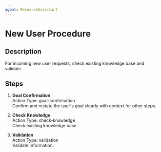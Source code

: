 ```yaml
---
agent: ResearchAssistant
---
```


# New User Procedure

## Description
For incoming new user requests, check existing knowledge base and validate.

## Steps
1. **Goal Confirmation**  
   Action Type: goal-confirmation  
   Confirm and restate the user's goal clearly with context for other steps.

2. **Check Knowledge**  
   Action Type: check-knowledge  
   Check existing knowledge base.

3. **Validation**  
   Action Type: validation  
   Validate information.
